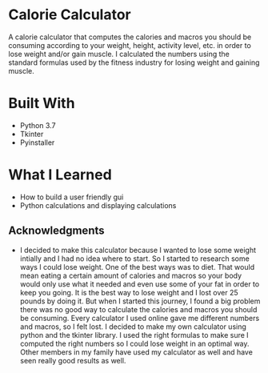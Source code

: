 # Calorie Calculator

A calorie calculator that computes the calories and macros you should be consuming according to your weight, height, activity level, etc. in order to lose weight and/or gain muscle. I calculated the numbers using the standard formulas used by the fitness industry for losing weight and gaining muscle.

# Built With

* Python 3.7
* Tkinter
* Pyinstaller

# What I Learned

* How to build a user friendly gui
* Python calculations and displaying calculations

## Acknowledgments

* I decided to make this calculator because I wanted to lose some weight intially and I had no idea where to start. So I started to research some ways I could lose weight. One of the best ways was to diet. That would mean eating a certain amount of calories and macros so your body would only use what it needed and even use some of your fat in order to keep you going. It is the best way to lose weight and I lost over 25 pounds by doing it. But when I started this journey, I found a big problem there was no good way to calculate the calories and macros you should be consuming. Every calculator I used online gave me different numbers and macros, so I felt lost. I decided to make my own calculator using python and the tkinter library. I used the right formulas to make sure I computed the right numbers so I could lose weight in an optimal way. Other members in my family have used my calculator as well and have seen really good results as well.
